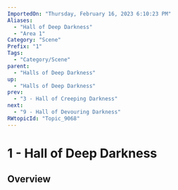 ```yaml
---
ImportedOn: "Thursday, February 16, 2023 6:10:23 PM"
Aliases:
  - "Hall of Deep Darkness"
  - "Area 1"
Category: "Scene"
Prefix: "1"
Tags:
  - "Category/Scene"
parent:
  - "Halls of Deep Darkness"
up:
  - "Halls of Deep Darkness"
prev:
  - "3 - Hall of Creeping Darkness"
next:
  - "9 - Hall of Devouring Darkness"
RWtopicId: "Topic_9068"
---
```

# 1 - Hall of Deep Darkness
## Overview
